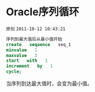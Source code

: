 # Oracle序列循环

`原创` `2011-10-12 10:43:21`

```sql
序列到最大值后从最小值开始
create   sequence   seq_1 
minvalue   1 
maxvalue   3 
start   with   1 
increment   by   1 
cycle; 
```

当序列到达最大值时，会变为最小值。 

